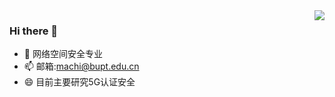<img align="right" src="https://github-readme-stats.vercel.app/api?username=machi12&show_icons=true">

### Hi there 👋

- 🌱 网络空间安全专业
- 📫 邮箱:machi@bupt.edu.cn
- 😄 目前主要研究5G认证安全



